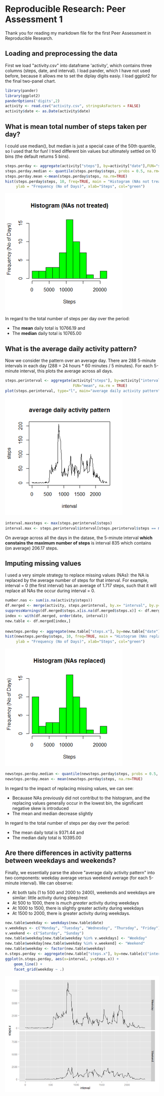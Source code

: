 # Reproducible Research: Peer Assessment 1

Thank you for reading my markdown file for the first Peer Assessment in Reproducible Research. 

## Loading and preprocessing the data
First we load "activity.csv" into dataframe 'activity', which contains three columns (steps, date, and interval). I load pander, which I have not used before, because it allows me to set the diplay
digits easiy. I load ggplot2 for the final two-panel chart. 

```r
library(pander)
library(ggplot2)
panderOptions('digits',2)
activity <- read.csv("activity.csv", stringsAsFactors = FALSE)
activity$date <- as.Date(activity$date)
```


## What is mean total number of steps taken per day?
I could use median(), but median is just a special case of the 50th quantile, so I used that for fun! I tried different bin values but ultimately settled on 10 bins (the default returns 5 bins).


```r
steps.perday <- aggregate(activity["steps"], by=activity["date"],FUN="sum")
steps.perday.median <- quantile(steps.perday$steps, probs = 0.5, na.rm=TRUE)
steps.perday.mean <-mean(steps.perday$steps, na.rm=TRUE)
hist(steps.perday$steps, 10, freq=TRUE, main = "Histogram (NAs not treated)", 
     ylab = "Frequency (No of Days)", xlab="Steps", col="green")
```

![plot of chunk dailysteps](./PA1_template_files/figure-html/dailysteps.png) 

In regard to the total number of steps per day over the period:

* The __mean__ daily total is 10766.19 and 
* The __median__ daily total is 10765.00

## What is the average daily activity pattern?
Now we consider the pattern over an average day. There are 288 5-minute intervals in each day (288 = 24 hours * 60 minutes / 5 minutes). For each 5-minute interval, this plots the average across all days. 


```r
steps.perinterval <- aggregate(activity["steps"], by=activity["interval"],
                               FUN="mean", na.rm = TRUE)
plot(steps.perinterval, type="l", main="average daily activity pattern")
```

![plot of chunk daypattern](./PA1_template_files/figure-html/daypattern.png) 

```r
interval.maxsteps <- max(steps.perinterval$steps)
interval.max <- steps.perinterval$interval[steps.perinterval$steps == max(steps.perinterval$steps)]
```

On average across all the days in the datase, the 5-minute interval **which constains the maximum number of steps** is interval 835 which contains (on average) 206.17 steps.

## Imputing missing values
I used a very simple strategy to replace missing values (NAs): the NA is replaced by the average number of steps for that interval. For example, interval = 0 (the first interval) has an average of 1.717 steps, such that it will replace all NAs the occur during interval = 0. 


```r
number.nas <- sum(is.na(activity$steps))
df.merged <- merge(activity, steps.perinterval, by.x= "interval", by.y= "interval", all.x = TRUE)
suppressWarnings(df.merged$steps.x[is.na(df.merged$steps.x)] <- df.merged$steps.y)
index <- with(df.merged, order(date, interval))
new.table <- df.merged[index,]

newsteps.perday <- aggregate(new.table["steps.x"], by=new.table["date"],FUN="sum")
hist(newsteps.perday$steps, 10, freq=TRUE, main = "Histogram (NAs replaced)", 
     ylab = "Frequency (No of Days)", xlab="Steps", col="green")
```

![plot of chunk missingvalues](./PA1_template_files/figure-html/missingvalues.png) 

```r
newsteps.perday.median <- quantile(newsteps.perday$steps, probs = 0.5, na.rm=TRUE)
newsteps.perday.mean <- mean(newsteps.perday$steps, na.rm=TRUE)
```

In regard to the impact of replacing missing values, we can see:

* Becauase NAs previously did not contribut to the histogram, and the replacing values generally occur in the lowest bin, the significant negative skew is introduced
* The mean and median decrease slightly

In regard to the total number of steps per day over the period:

* The mean daily total is 9371.44 and 
* The median daily total is 10395.00

## Are there differences in activity patterns between weekdays and weekends?
Finally, we essentially parse the above "average daily activity pattern" into two components: weekday average versus weekend average (for each 5-minute interval). We can observe:

* At both tails (1 to 500 and 2000 to 2400), weekends and weekdays are similar: little activity during sleep/rest
* At 500 to 1000, there is _much greater_ activity during weekdays
* At 1000 to 1500, there is slightly greater activity during weekdays
* At 1500 to 2000, there is greater activity during weekdays.


```r
new.table$weekday <- weekdays(new.table$date)
v.weekdays <- c("Monday", "Tuesday", "Wednesday", "Thursday", "Friday")
v.weekend <- c("Saturday", "Sunday")
new.table$weekday[new.table$weekday %in% v.weekdays] <- "Weekday"
new.table$weekday[new.table$weekday %in% v.weekend] <- "Weekend"
new.table$weekday <- factor(new.table$weekday)
n.steps.perday <- aggregate(new.table["steps.x"], by=new.table[c("interval","weekday")],FUN="sum")
ggplot(n.steps.perday, aes(x=interval, y=steps.x)) +
    geom_line() + 
    facet_grid(weekday ~ .)
```

![plot of chunk weekdays](./PA1_template_files/figure-html/weekdays.png) 

